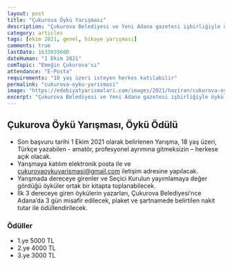 ```yaml
---
layout: post
title: "Çukurova Öykü Yarışması"
description: "Çukurova Belediyesi ve Yeni Adana gazetesi işbirliğiyle öykü yarışması düzenliyor"
category: articles
tags: [ekim 2021, genel, hikaye yarışması]
comments: true
lastDate: 1633035600    
dateHuman: "1 Ekim 2021"
comTopic: "Emeğin Çukurova'sı"
attendance: "E-Posta"
requirements: "18 yaş üzeri isteyen herkes katılabilir"
permalink: "cukurova-oyku-yarismasi"
image: "https://edebiyatyarismalari.com/images/2021/haziran/cukurova-oyku-odulu.jpg"
excerpt: "Çukurova Belediyesi ve Yeni Adana gazetesi işbirliğiyle öykü yarışması düzenliyor"
---
```


## Çukurova Öykü Yarışması, Öykü Ödülü
- Son başvuru tarihi 1 Ekim 2021 olarak belirlenen Yarışma, 18 yaş üzeri, Türkçe yazabilen - amatör, profesyonel ayrımına gitmeksizin – herkese açık olacak.
- Yarışmaya katılım elektronik posta ile ve cukurovaoykuyarismasi@gmail.com iletişim adresine yapılacak.
- Yarışmada dereceye girenler ve Seçici Kurulun yayımlamaya değer gördüğü öyküler ortak bir kitapta toplanabilecek.
- İlk 3 dereceye giren öykülerin yazarları,  Çukurova Belediyesi’nce Adana’da 3 gün misafir edilecek, plaket ve şartnamede belirtilen nakit tutar ile ödüllendirilecek.

### Ödüller
- 1.ye 5000 TL
- 2.ye 4000 TL
- 3.ye 3000 TL

